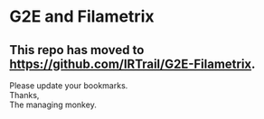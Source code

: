 # G2E and Filametrix
## This repo has moved to https://github.com/IRTrail/G2E-Filametrix.  
Please update your bookmarks.  
Thanks,  
The managing monkey.